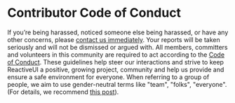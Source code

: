 # Contributor Code of Conduct

If you’re being harassed, noticed someone else being harassed, or have any other concerns, please <a href="mailto:hello@axiom3d.net">contact us immediately</a>. Your reports will be taken seriously and will not be dismissed or argued with. All members, committers and volunteers in this community are required to act according to the <a href="https://axiom3d.github.io/code-of-conduct/">Code of Conduct</a>. These guidelines help steer our interactions and strive to keep ReactiveUI a positive, growing project, community and help us provide and ensure a safe environment for everyone. When referring to a group of people, we aim to use gender-neutral terms like "team", "folks", "everyone". (For details, we recommend <a href="https://modelviewculture.com/pieces/gendered-language-feature-or-bug-in-software-documentation" target="_blank">this post</a>).</p>